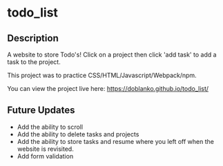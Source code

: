 # todo_list

## Description

A website to store Todo's! Click on a project then click 'add task' to add a task to the project.

This project was to practice CSS/HTML/Javascript/Webpack/npm.

You can view the project live here: https://doblanko.github.io/todo_list/

## Future Updates

- Add the ability to scroll
- Add the ability to delete tasks and projects
- Add the ability to store tasks and resume where you left off when the website is revisited.
- Add form validation
